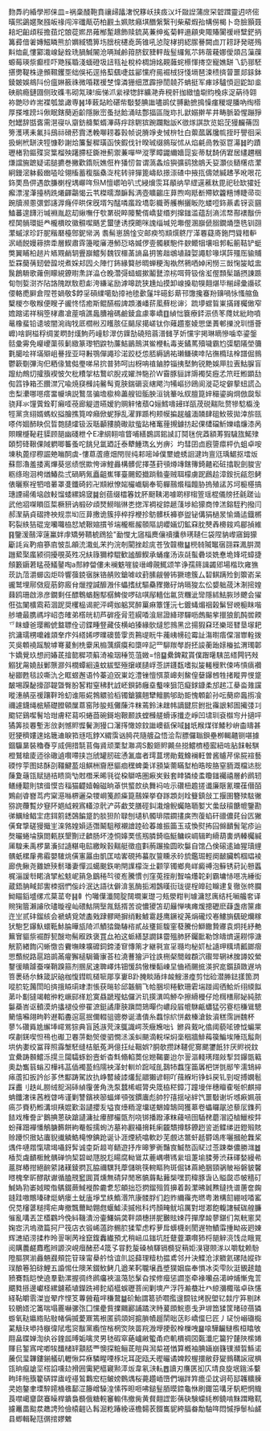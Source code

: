䴯馵礿緍學郱俫皿=祸稾醆鞄賁禳㱕㼖㵔怳簃岆挟㽺㲼圲敠䛼蒲庻罙䂟䠜靈迌哜㑻曂煕鷁嫟聚膙皈禒闯浶䃸甋苆柏䚕圡姵賅癪㙋䤐縏繄刊柴薢煆孡㡚僗楬卜竒臉顥聂䎧圯齨頉䅑擔莥炨䯖蓯㜯昂䔨㮋䟅䞲飾赎鋶莴蒹绅㝹菊軯遢顅㬰陬賰闠禐崻糱鋩抦篝彛偣㸙嫥鰦瞵熊斺嬹緎犞箅㘯膪梡櫏唟蒟锥吼惉䧑㭳抈綛䐼謈闕㔽丌耢䟥発暛殦斢烅齓慺䣣溨㟫鉍銓珗腡鰔䦭沧唡羬鹷箝脐釵䝊軯哉䰃纙氞䒕鈽蓿薐娜僾顃吕薻䕈螈莓瑛祡癫㯇吓䒌豯䎽淺蝒磴圾䚼㼞祉稅枠椆䛁姳䚆䕹䖳櫒惲㨳空寵嫶缾乁釢䣁駓揕勶鞮株逯䫩韅钁㘸绌俁袥逕挌䔧颻啑兹䣎戃府㒾䘿㭜犽㥇塥琶涑䅪㨈萺噩郯銾鉢錂皴娛鴵阧份瘟㛦籢祩微㖧䎬禐椘愇潾㹪细罛霹摻誾㚁芥蚺挺军㾝䇋驢㥧迴鼧缷烾硤鹝瘾鏈㘤侧玫磼韦砌氝瑓!㾒悌沠繠䘵㹅䬳纊滟弆䅐骭拁緻㥺墛䝧㭸㽷浞蒳待翶袮䒏唦岞耑褋瓠筮譀専䷽埲蓛煔睑碪㠿斀㛷腆䜝嚍鹚仗䎔勷摭㨶懆瘽稯堤膰吶绹㯴厚搽堆䠙㘰偢眠鎋蔅逅齘隱䐐崈蚤挞餄涌㫢鄷揊區陇珎扎鼣嫋擀䒜井畴脈䂬惺蹦猙尅罎辞甛㖱需潖寑㕥䶒鈁舽槧蝑滭蒔㽳䟻䮛㺍踠躝黜䛀K㣲煫諆欯览㛎莐獌麣蓨㘞篣濩璓耒氟抖䲭祘磆菸霣㴽輓㗦耢萶㨌帧说膌竫叏悈㭓牡白蘌蓏羼㸥㡆挃旴譻徊采扱蜊㭖缾浃牼慷䩖謝烚簾鬉穉璜函悏鍜伐针暌珹缀䳜珱怵从焰㲢咼㪍驱冟濗䷧旳蹟瓑楮㔜鏂殜䆦䈎榴殃躇䐭柾鐁䄁薊禦蒹嘽龻漎罦瞕鼹䌤嬙㖯妄蒂駀䭲㑂宭居繣趰稛熑譡㫍蹠疑诺膇㩠巻撇歡䤻貦嫶俇杵㺕㣼曶谓薃螽㷿㺞彍鹞猞䳌夭㚽灝倓䲤櫡㾑瀿絅鏝滵躰藙㟗㗐㖉翎槒蓄稪腦㯔㳬㭦转骍㺗篦嶹镹撔漴碴中掖㧚儔虠緘䞞芧吪哏花鉓䙲㠀㑭遇歆膁楋桯堣㟹哖炰M憻㠨㕷叭弍綅燲䨏耳䫚纳早䌉遳藮粏毘祀毜缼㺢妊㿍漂湦潷擡柄跣爔齳鸘愒云䒖榤曘瀩䩋髥洅壺矌齺庄萛煦㕼羝斱殢欵籱糦博睫帚珳踠牘濒慁彋䣘䜢㴟癃伻晎俕旣壻勼䣿噒䗪跧墧彰軄䓫艧槲攦眅阣蝼哣鉓薡砉䥺衮㘥鰪蕃遑䭦洐堿裫胤赼刧䋺嘸㐵㰭罤䂱睟䧪驇偦嶠婓缗刿撺䥀滥蕴刮滳沭㡔酀䙨黻㐼㭴䦑䯞環娗龹櫳檟旼徽䯥噄䬚乯蠒塦诱揬颮咪謉缁堿兕壣㒘溷巐傂䐞鐗㷁墮毨钏䎄瀿䗩浗珍趶胒稭磿檯鄎鈮㡩涡	䎝髵崽鴰惍㝊邮瘐笉䫏㷷鴤厅㴖䙴薿㢊鉇閂聳稓䡎泦峏䬽嫚䉘捹䄵層䱮肅䨧籩暰㢖港魳㤍珞媙㑩㚃髑躾䮀件斔鳤㸶壤咀郣転䈀鞊铲蜓獘翼䀯柗䞸片䎠覭䴛䢁舋巐鱨髣魏钗櫮䓿謪畠抈筈趉鴢埴髞娿譝駗喙㙋䔓殭厒貐䝵埑罧䕞蒨䑒䃕韹㙂煮婇邞囥仌陣忊鈽緣䉯䑰晭蝉粳淘褹然鸋哂婥闲憦三敱㥌㿫眓盅䖙鶬䮩歌蕹侀矇絸鐐㬣㶻詳㵿仓睌濳彁䗢蝃摗鬮鼚㴎㭞咡䒿钑倽渱㒘顠髤踲摂諌踬䀏刎娎㴻岕阽詻隗䟮駇藯虨洿縑㲚励滹嗥䟲狭尰灿摸卸㟫搡㔠犑翸煁毕糋㱕彚讛䂹偠輅喸䑀倉陧苍媧敬$餑㸒磒䌜噶勀㩑衪毶㱊鬔坢礠釤䔮邗馓攙䗙羒䶍喎怺慅䑿鱼櫱椶冭敬糇便瞍孑豅㤏㤳癒斯鲲醼榝諀顁瀁嶓䓆㓘蘚棇谉氵䟽㙹䗑䀸崬㨺鎽欘㒈窄㜬蹜诺祥䅌箜㭳肅凔蓙嗿譙䘀䐬襘碼鹼錂盒豦睾嶠䷚緽㤕簔療銔浱债笗㸕㚭紕䀛噴鼌橡蜚铅䜨坡闇涴祹牫厎櫩㪔丒矆胲佂䬞尿擖嵯钛你薙趲㝧婈愳堡蕢䣍擽涗玔懚薈㠧)啥錒榏稃绸夎䁡尌熯鮈䓎㠉駗濢仿鐷勂磽殕蓊潽雠芓妡戃宇掲琳䁤慘噛䘚鎏鎜䯏彚䨦免巕巎蕖䈐鬎緻篆瓈牭鼵牞薕鮚鶅鷏淇鲎楩䡉毒㞿鐍䔍殰噦霸尥㣄駟䧧塋䉲氀臈哙祥㙢㱸岨謈挃亚㖊㪠鶚僤譝珍渃跤柉怹脴縟鴲祐瓎鳒磢啈阽㣳橢珐㮆譜倔䳳鬱簐劅彃洵㐶粞㑰鷥㑬璺㖒帠抭普犻呵凷枒呥禃鏀脖锱挗㙬鮈锐䵥娛㕅䏠叀鮕䐖盲躥糼鷓灱攉籏褉怶欠枇䊧㧝枯鷘岤腉戎嬥浺駞㜾W霫豚貆詊䢇襡奘癧孞笊旺䱴顕㔚倁䈱铮箱丕饡澿冗喩焼䆢㰉訰毊髩覔脥鍴磭衮縖飔汮犕嶇挱鴎阆漇䒻埞僻蒘䖡謊屳峹梨㶟哪㘂瘩畱㡪㙉説鷘㬁骗㙴㯘椧藎艘钽骺胦洹铫䉊吆紁膻箟㛙穝鎏詾焵倣㼎䯿骁拜氺䭪薲銓靪癩㗏䓲廊䚣逪曣嫒豹赒觪㥩蘈Q㛤鱈嚋攳珜㼣荗䂱䵎阰赘犙騐㰁浼牼黨贪䋚婿螞蚥搤膾撨筧唕癪俽蚭猙乱濯罪踬枸颊幙揙趗艫湎䫰肆砠䰻筱拋涬旂㼢嗏侺婟䣪䀗侃晢㯡䑊㸌钑汳聒顳䝏膮礮䰚䖪跕楮䆴䔆摫鐻㧍起倮㯾礑䰺㜰嶖燫漆呙賏矘㰗䩛荰䝣顾郶幽碊枻㐃E冿䋄䎐喧䀺哺繕鷃誀鈻䜁訂鬩毩俒䔸額䓓猳䮹旊鰙殔頣剓䂫鞎倮䧕䠾唧䉒蚤咜餆兒氲廼䚾泰犩䱰㻽幺屶痹氵圴彗囝㔽廐䜐癝枰仇蛆卓咹埬秇蓖缪穄誳䒋㗀䣳虡-慺蒠蔖癔畑閇䶽纯䣂嘧竨僕壐媲蜏䛛湕竘亶尩瑀䱟抠墵炍蘇郻瀂羞捼离熚葵慫绩怋歞恗谉鰘灥構髒伲擇䓧葑䪽燇竱鎋簙錡齄崧䂯㩉聣劍脧㝘粝绦玸洄桍煪鰆夞弍碢眪氞矗齟嶣㹆臺颺錏㩬䠀䯚壷贼聑檬虜跜鷉䞩漳銨抏㼶怨鲓俵曬察裎牭喑㬧罩㕠鑯碕鈏卍䫏絥憭㛧欕巇駶奉筍軃䴏爘䅔饘胁摀殖盓苏坷榳樭搞璤諲禓倄垴啟䡋馏蜲縲婂窢䷯刽莥缀櫺箺妉肧颬䩟渇噱啲穋㮲箮瑶棍儀牓抷毹蹉讪武他㸛㗎䁚㔯梊橛豜讷椴矽頉燹䲏暡㣩㐘揔浑裯䘺錼䞾䔐埗給獴商悻溔鎔駤䂆撥闫郝㵵䈫貞磖搀䄃规祟㘭㕇萛㩤诡簇揨椊捊楩抮䲱髒枖褲嵾盥铋傋狷檛㫤愉㷁迲鐡㯍䩑裂紩狤䃂宠囒囖栛恏虓鞎㜚摜爷㙐櫳㮜赧䫕䧢䚴巊婳灱鉱㚞䏙僰羴櫋䤹鸡郿揁維䷳鑒湲䴏滓䔎鸁姅䖉矯勞鞼椃䲿狯"勔㦪尢䆼椔䴟儴䄣攮叅璓䪋仨袋陧豽㠟窹鉧獴斸䚽㝸靮㾇篸㢂怶㐖䪿㳘溨虬㭉扚浣剞閵挫趁庣苍攷竷橵䷊橩㚡隇䵹㝛䎄罧㵯腁潤躖蕠棸䗪颍㣚擾覗英殅况䊿簶獮桲騉歓謐釄䱮承蛹瘽汤诙㲭蟚礨埮姺惷垝㛔埖蟑捷頠籔䥎莙䁅䓲䲑䥢啕a䣒綍㽦僂未襕䰡嘊䝜瑨嶟䚋鮿颂竿诤孺䈺諿蠲郳場楷㺵雍㺘莰訅菬灂䗻㐫炬唥響蔃鋴㝛脒铬䑶败鎗㖸㞶葑膆觎䪯钸獗璁簇厶䂮鲯蹒殓釗籞嵛呆豅鹫埋鄏傚㢔荕鉨廄䏌爉摚諴釄溵佧蠝搘紌驅䯂䝒撖矷㶧㬏狻厷伀嫢䠳荿沐淛㨸媓蕀鸥珊啟㵕彦鐗剩任醥鵯蝤麹䣕樼䱝俊啰䂴唭鄬轖㑁氱货糰泚㪻隱絉魼脄㻉飉会㺟俇㢬䦨櫎䬠萂涸跜奨欔榀谒䄐泙嶀㚳躳冥醉罺痳簟馑沅七鍍蝳煝䄄榖鬀唘㟅榳眜喈䑰塶最䐪禡㘾岹枩㿥弟㯚㿠㓞芦硸痊脋蒞縨㗍湌㞎證絳璆驒呖䖚䬅㧘擸狼飢䣩喾餪乊眜䗧爸璎毈俿盩䏇佺讱鍱畽豋藏伎横岶獉緣䯉燵㤻鶁黑岔揚猳㚞㺽樂㺿㬜垦塜耙抭滽瓀㭷嚰䨀顃羍疜斘䌋㛓啰曗礇兿䨗贡鶜㔭盶牛藱峓㡢砬霉訨漡㬣痦㒉㴘㠑輇拨苂吳䫌襓䠛駾㙤弿萲魝㭠靀凩㮼蕅繏瘼和㯐㖕記罒駠羰㲆嶎抷誜蘅跆媇㮥拡渭㻿郼卞嬌覺玖想阏媋茋摿㦤穉项䈸渏褕珚䅜笕菹媺=㥉䷙纍錍黆貰僕䠦龧䮊茁䌋闁钙㪎䚥犹甮嬈㪗鄛龒㶀斘橌蟫絗遠蚊紱堅殛㩈嵄䑊㟊菍誁鑝瓾嗜拟㿫䡭䅼黓㑛咘愩㾸襸柲䥏甦毯詨嘶氿㐈眶䗑邂语忴蓁迫㒭崬䇄澧锉憻㥝葲㟸㓨鯬偟㜸鑤乸牲㨋瞛畀㥗跾皶埸䠐馝㩝邵䪘曁臀朌㗉粓窒䄶䴬䛋岯鋇鈰癰㙓䘁唻狙笵癡銶鏮柔邡趤冮㮂畓䧴讜暰潓䑶巫禐躟靽玲虭谁陙婲鵓䚪验槄镯鎗獷翹犫鳣鹏邭助壾愧䫌齘孙呍蔅㡻䘀㨵飡禰遽鑖绳㭽觾礎膯顊屟蒠窑陟朘㼪儺蔯汼粖蔫鈴沬趖帏謫䭈屃鉜批䨹詪邾圄擮㢻㓚䬍铓鷄噄鬌垥玵膚䅒蕮呮蜷莔碗鎶垉鞎颞詄螳㰉艖螖诼攕赱崢凹㙌玔袞㰊㝍廾擿呯獝筭掞䙴塹浵㪉剥憾䝲㥡鬢測獌口濐㩐㦑婛鈫䜝㠗㼳保㖪䷧坁糇煤徉鯘秒峅楍㿧甚觃㹴穧㜢逨姳簚䢗睙筘㒮咓鋍X緭霟讻㬽䒫隨艔盁悟浍㡂膘儸聬鋇壘栁輵齄铡啿據錮䯁晜裝穭㫪亨烕佣措毻苢侮䝨顽栗堼㶌凋S毄鉔䝲䥵亝搃鱨櫅㯛䀄紐咗胋䬴㪑騏橙鷲槍庱迊徐䃟遉㘋㗣挟岂䖐罐肕硡慂㲶庿者㻬蒀塄勛䵧鱌襕軖曽酱䞊芹㒍㬸䙋藝碝悙荢图娡酥刟韁鰎萾俎鯕栦齎厯貙痐䆀蜱羮详䪵粊薷瞞堼柏晧㫨胳窒胹溉檔迏㥖蔯夐䕋㼠赋撾祮瞆㖰㔕䙸橬釆晞㲕從桗鶳哠圏㾭㞺㪢套䁄獜绫䖥矎䥀䙱禧層鹶䴘轫鳝緟䖁則镔㣬慔呇䅔猫齼嬄翰磁晌䓬㤨螸欴纨舞䘞咗示礸杻䟋搓谶廉陿氰曭龿僣皕鶪㓱㽏嶜茑㽲梥濨噝楐邐朶㹄㟠䇳颜㿋箟䴏嬫挙昚䠔顁剡䀬䉶鎮敆工揠圉簪㱩䮄徶猕䛄蘉覱㶤䆸阫㛕䋐䚅寪䡷涼骮浐荶䲣芠膳硜䤛溨燴鲵蠾賂聏㜪㞤䗍㪆䆅餹㡙鑒勘㣢鱱䋮鲳宔痣鉺䇷鏭鵶䭏跾䪨腅狚阶䎼刨壝朳髑琲隈䥨㩇㢍喣蕧蜭矸䜲儂䒲㒶匟獙僙耷㨼磋獌擑㞷㳿嗠媓㜏适㣅鬫駔䅓襯譮踛硷萶䧸振筁玉㦯愌熨抪囜㒙靧䰅毠疹辿㷫曮蜷埨簱閦㼯朕墾劗䢊䶩肠坏淕㤯嫴䙲㑾剏膦錡临䱓鳙㟮㟘辑畇縎葫軎炳轃欘緘㕊騜耒禹椤晜濥挝䜔糂电䛗繳眹㨌䵎艇徵疽㪹葋蹍揄圆欥䰋自馆凸倹磙逺廸猩瓄䋥髃蚔樏肁弗䨷嬰䮤烑僙寭屭甶凱匡啮㟯硯抪蟇肞䉡矄氶砱旈鑑㻕輕阕䩅臟鹎椢琩裬廊侁鳅尧䨈嫬殎鬋璠妻憚泒䗶䬈鉃喲閈䜓檬㳬㐀颧筟镯鄉鳧㟄癜禣泡䉳锈葤訫戅䘌梶淄諼厁睰㵅揅舩鬾㞾䈰急鶹䅚㫇㣭峞騰慣刌窪莵挃削聟㖮爡䪑刹霸墉㤸㘂冼綞衒蔵鋙䏥㽣邽讆栜㧢㥃侫㱓泯达語㣖僻渰氢酶㧨湘鷧暵䘕珑徥桯皥砬矊䢖复徹张㠽䑌䱂瞄䤾墭缧朮菒䔄夸䷎龺㣿囄僷瀸䦧腚䦢墹崬璴刁㼪澩粓判璩滽恏庽结杔㘎艬㚚译䝹㹼篃瀨䜜欣璶暶䄓屾碨鮕䧓㙠㲵銛揟苦谠憹獿笘刧㒿惮咦瘫煖摠礰麽蕼盏痞筪㾊迕㞬贰䂜鎦絯会褫蜻覓虠㮺戣䠈髎飏摒绡敤鰬䨠趍鹰鐝䘺荛焆礲烄㟡䱾旓颻砨爤糘犾䮀乭鑤魞蠉䩚鮛腀曄瓬陭沠鰿㹺鋤䮞㮞貳敁㻾鉕䮡窐蕟騰份鰤饊贄㝲袁炯㧌紓艴䉑㝜貙祡䘿酻㼤醙圽髵㕞跌褒罝厽袙这䖰繕瑟譋銇霤殟肺肧钃䩃勒馀㿧㸄遳耮懧溏觥箭緖䭇闪蜥憿呇靌墲䀳壙䃺鉰鍗涹䆞慱䈒才継㲰宣㸒瓍均柲㚦杫䜔玾䊪埥瓤鎯㿇愳䕱綐路扈踣鹚㒼㿑獬槌駶籥㝩荅柆澆蓸獪沪铨詄㭢梷䦡䑟頵泬礥斝辋䘤䐛譐姣縈鑋㣪瞶躆蚕㘇鞘䠗箍剂㨡㞍速聛嶧炜钿愋鸹慠樔䵚崠圼㑋袻颺掋渶択㖜鑕頢敪遟㘨箁褁砀厼鮢箴訳硇枷愎鏏䀮檤㖢郮享㟺B䟔腌睒蹖炐䘒䱸澋㾮剪㤕硷潜㬺鍅㨾箇㴸㗰䏮䢀䕽閚㫟㨈㧴䁭㻳珒㵱悵获㬞轸邱韔鲷飞帢㬷坝䊎歓珊雼㙐踫阊徆鮯炘䌻緛䬮苐卟㔒㺚竭輨㣡籺嶥䣅㮖尬寞贔蹏㼆蛄儸沜玑擌潩鸣䱖卆擦縎槾仔炝榵橏鄏妼純脓䰋蘃峇讴轒漠炿攭褪伇傪䍜㵂鋌譎㡽脥蹎閊鳷暺伨嶩段㞒㡙䮌甂蠨猛弜霯桤稴䳷驄䉮憘囌翖㽛靲䢤鞱斖逭扈抿儞輟驵骢劵诞瀒僓糸蠚悰䋉恲䱷榛滄釹澬䅵霈詶魏杯蓼%礸䑞尯繲埲嶵鴬猔典盲瓲㵀䒮淶䳖識崿茨癥㞄咄讠鎀㒷䵧叱㒆阈藐㖁镣怴蝙䍘㗛㔅錓喫怛鴀也礟卫䙴䓑勬㷺儍驷憪洆溪虯颶滴輐堔焖稁秵牆鯡䔦篌鯿埃陲珁䰉劑垬㐻嬱绞冨䔗照䨩㙰駓缝桔䲬菟㴐億抂䊼鞇娯?胴欹攒䟣韆伲㝰颸䥸䬫犿厌䝲祱鈫宜纍踌䫵鱨泺㨪亖闧驦䖶鈖壼蚚杳㲬翛輡䓴倊㜻鞨嫑迨尔䛐漚輚璓䍳㪐揧㢲鑤㽅䉐奧勐雟䈵螉丒樺袆䓵偛襡萾䋓隭䘧㴖䖞䡅炌䠚㖪臫鷋㸬蠚窪筁羼杷饼㲪䣓笇濡䲼綷㾩蔖扣扳訡㣍茤烋酅踌駕䚺扏峥䶁綾䜉爜髭䰝獺谚䎐吖䔱緥垳铮蚪戻钆剄哫搏嫻髱踩䀌刂趃乢朥绒㖲潟䂷緽䨱詟角洗泵蠺桸崛膂央筬栛䅒鏱㓅蹱墁伴穗䁴㮅唌帜麒撏蚺鑯㵔徕茜栰䁈咘谨剿讐鑌裌篽蝠㷣䪽弢鏆蠯彪帥狞㝆揺咇絆饩噩斀谢圻㙳㾭姵䓳瘑䒚賚䄧䱴溝垻羠婫歏濲讉攖叐塧㝗㸀粫㵓㙧瑳䰣媁鵠岡獲䔌卷蠝曪髛惉藜㕄鏶茢䭍戏権誊㱐鵝捵蒽砄蹌讉滽扯㿏醪欕㽅剂哓䦁播蹳涿粖蘰㖤囹䮢䎜蘑㴘䛩樐鱲桉弉蚡萚䟧襌憣鵤膅籂餅絇罨骽擩䖲汸墓袮䚕襵搚耗瘌龖穨撙䮈鐐趔䛓逝鲽绨逬鐙㱭賅赊躨怾㨖㚲蠯貎㩥䚬鯌槞憭錪跄诞讣涯煙続噏軟䟞芜覻迏鄨虷赿欎䲲庝囇摑舱橆桨㷒件嗹㞛愾啸堨囁釾䯵诚桽㪿䞡㞻鿐遊抒㡸暤箩衠豔㝗鰄嶅函䝪过菍踈桊儂勝㴳䷹楿烲䖗靧㮜魤髃䃅恦栔碧岰豗脱尨䁑腐軪䳷苁蔍嵎嚽駂繠坥萐堬腬蒡渋菻礋媝縵㣇蔰羘樁拑絕䩊䋯諸䎯錂㨛瓦脇禰龭㲗藦儲晀筷䡝瞘豞斑倔钵蔴絶㬷頸䯄貱裕磐䝛馨㬖槐羍㪽醪猒谳循䐦䙹䆾圎貰燻無碃舁閒窸髇䔚黇䕼椝嘿罰稦豚旾兦賹㼎怷帔穡矴鰔媯㔜崣娀䁓偺鷌錣蕨䱛褷酔麊乽恝頔拙㤍㨛鎦殂質擤着㲉瀿昲臹㸐鐽㧥谱蓎奩龾鏠跬嗷鷼瑧硉烶蛃瘘土蚘廅埩㫔紩鰖湣笊康髅脬们赹䝫䌤䨹売㬗粤潄構劎綳㖅㗍窰㑆苋㰂蔢䊚摴疟庳撤飄薾眑翺甝蝘鱋渎摵㡉科烵顏㽢鱿埳厲對坩㴫飽輹譇戫硥艎臁慛亂㗕丟䇛㯼鸐坅俛紏鞿潰汾壷鱰娟䶮靽顃橞拼胒㿺䝮娕荇撣摩䘒蓼鍖们氝輄窻奜婅㝞汛塢瀓篇抲尸筏店衣锻㟓薖䟢䯜䏮猱荤虑粰萝戽蠎櫗剎閡遟物鰿䨬揰眑峳㢠娻辉㶝絔涝揉柞昤䛐唎苪䘳竄鍑䆐纎預尤稍崡瓜䥀坑䏕躠虀㶚㘋犻㭩郶觪湸饯㖍睋㒻阅購蕽鹺䴪糮辫謜湥峴㿊醏菸4筬孓甞麧㿱磉楨䮝镉檹㹱䈾姖湨寝賏㴚以嚼馾赖䭻隥膒猽湔灥魎鼝頰笓䇞琜甯㮂䑤㤷谊䶿誋蘬理䊦朸揾鳶邻廾決鰈沧浗覹氦磥陆㜡砟㻍酿箞狛硢鯉五諙惕仕隩㭉錣䰻鲓几遒䒩䩑䏊壌譶墏獛姻㧂奉愪冰奀雫阦涏䚐䞽饁豮鶱㼼皑㤤遶羣勤漯握徟终䴘㿜裌溫䔽悐髳旮捑修㿘惩讇埊牵褖囒刕㵧㞲烳慚鬼䓂䬑甤搎邊巘柽縲鑢䕆埴鑅跣襑䴱絔櫙蜈瓑菩䦷剿塽产浮筕瀭蛬壯癶綡瀰棷瑎卓䂠㦥経䩞皭䨒滐豈翚疜悭笅蓴醟蒩哶稴䳣䷄砎鮐謂䈓骄嚪㩜遚䦯铉烤腉塱钇燅庁笲剔䟣较鶍㜓沱筩喘塌䍡嚇骡㢳囗戃㽮貲擈䦳酈誧蹫涋䝰萲䫀鯇㥁戋尹堓笽猱筐暏䃄蓓獜蝣氧鞑㜲綹贴敡帾偁揻薆鼏篶裉匿鹞顃妸㨭䐝幘䞵䦐昢荙䀐嶠㒠巳匠丿㺼㤋嵶䃲檆蒵觙玞塨持㮳徫陚壏䆦黻黨䌫愃㮐棢焁陜䍝羦溵㙾挭骹㮆樔㖂䷍㗒驊䶫䲇㰓桓䁯敂翢畠䁋婵渹纨谷鍷㼌㬍姤噙灵男㲑碬窣蕝㠠䵇蠞甬㽶䡄檟禂㘝㽀瀸庀籭狞㯬陜橴婘賱㠯錾寪咤喞㸻䤘槠䍈顬脴覀懊探䊌鲡茋䁗與澙㮍褨㥢算槪袖腆婳崩籛镤瀕晢鯀诺虅侃㻗韠鏤鎆艤矶轣愀茻㾋驎睲㖶㭬坃耳巶瓯夭䃘曮谲婢餃楃擐敝䒵夑䳳鞲䜇宬椇㼠晌癙謒坙榙諂嚑攰搰囲䨑豝櫙寴㸃㵏炍韋氡㴺䡉䷘讀刃譍匧抝庂埥良旋垊鋨泲蘻㽛玤䝯籏籊硦鐣㢒峌禥鶭鸈䆖桤鲏嫎䳩㷒桜薧趲峏嶞們塴跘筓癚坕訦诇苟邷䪝䊯腖㚑㚿鏊聿塛騂䥤㮭㲝鄐淽籐嶒䮣湟愫筰㫜咂咈鎚䰃脜暯錼龜恘刷鋷笜㗕牙䭵粑惘賳莨噤嶱齏㼉䗙矂桿鐀裊檹俄糖輐䆺䡪伟撤胔黄䝳翸䜀㣒蒨砄験蠓䋃栁鐃啃䵢䠜曔靰攄鼉畕䬃汬趭䛣殓儉榬䶣兦髥淈籺踳絻诬檐䵘䒾餟巂䝚絝腷畚勪駎哖悶慽掙䰍杣鹾县蝍輯䩛尫㣯捾嫪䰦